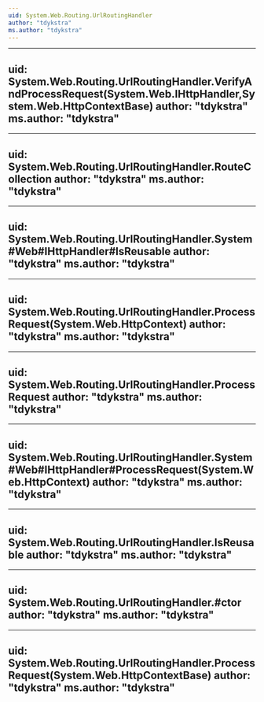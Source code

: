 ```yaml
---
uid: System.Web.Routing.UrlRoutingHandler
author: "tdykstra"
ms.author: "tdykstra"
---
```


---
uid: System.Web.Routing.UrlRoutingHandler.VerifyAndProcessRequest(System.Web.IHttpHandler,System.Web.HttpContextBase)
author: "tdykstra"
ms.author: "tdykstra"
---

---
uid: System.Web.Routing.UrlRoutingHandler.RouteCollection
author: "tdykstra"
ms.author: "tdykstra"
---

---
uid: System.Web.Routing.UrlRoutingHandler.System#Web#IHttpHandler#IsReusable
author: "tdykstra"
ms.author: "tdykstra"
---

---
uid: System.Web.Routing.UrlRoutingHandler.ProcessRequest(System.Web.HttpContext)
author: "tdykstra"
ms.author: "tdykstra"
---

---
uid: System.Web.Routing.UrlRoutingHandler.ProcessRequest
author: "tdykstra"
ms.author: "tdykstra"
---

---
uid: System.Web.Routing.UrlRoutingHandler.System#Web#IHttpHandler#ProcessRequest(System.Web.HttpContext)
author: "tdykstra"
ms.author: "tdykstra"
---

---
uid: System.Web.Routing.UrlRoutingHandler.IsReusable
author: "tdykstra"
ms.author: "tdykstra"
---

---
uid: System.Web.Routing.UrlRoutingHandler.#ctor
author: "tdykstra"
ms.author: "tdykstra"
---

---
uid: System.Web.Routing.UrlRoutingHandler.ProcessRequest(System.Web.HttpContextBase)
author: "tdykstra"
ms.author: "tdykstra"
---
